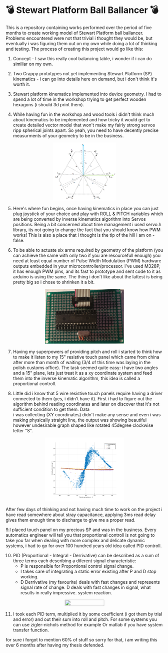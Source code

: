 💣 Stewart Platform Ball Ballancer 💣
   ===============================
   

This is a repository containing works performed over the period of five months to create working 
model of Stewart Platform ball ballancer. Problems encountered were not that trivial i thought 
they would be, but eventually i was figuring them out on my own while doing a lot of thinking and 
testing. The process of creating this project would go like this:

1. Concept - I saw this really cool balancing table, i wonder if i can do similiar on my 
own.

2. Two Crappy prototypes not yet implementing Stewart Platform (SP) kinematics - i can go 
into details here on demand, but i don't think it's worth it.

3. Stewart platform kinematics implemented into device geometry. I had to spend a lot of 
time in the workshop trying to get perfect wooden hexagons (i should 3d print them).
	
4. While having fun in the workshop and wood tools i didn't think much about kinematics
to be implemented and how tricky it would get to create detailed vector model that won't 
make my fairly strong servos ripp spherical joints apart. So yeah, you need to have 
decently precise measurments of your geometry to be in the business.


<p align="center">
<img src="https://github.com/Kompan15/Stewart-Platform-Ball-Ballancer/blob/master/Pictures/geometriaf.png" alt="alt text" width="40%" height="40%">
</p>
	
5. Here's where fun begins, once having kinematics in place you can just plug joystick
of your choice and play with ROLL & PITCH variables which are being converted by inverse 
kinematics algorithm into Servos positions. Being a bit concerned about time management
i used servo.h library, its not going to change the fact that you should know how PWM 
works! This is also a place that i thought is the tip of the hill i am on - false.
	
6. To be able to actuate six arms required by geometry of the platform (you can achieve 
the same with only two if you are resourcefull enough) you need at least equal number
of Pulse Width Modulation (PWM) hardware outputs embedded in your microcontroller/processor.
I've used M328P, it has enough PWM pins, and its fast to prototype and sent code to it
as arduino is using the same. The thing i don't like about the lattest is being pretty big
so i chose to shrinken it a bit.

<p align="center">
<img src="https://github.com/Kompan15/Stewart-Platform-Ball-Ballancer/blob/master/Pictures/PRT.jpg" alt="alt text" width="50%" height="50%">
</p>

7. Having my superpowers of providing pitch and roll i started to think how to make it 
listen to my 15" resistive touch panel which came from china after more than month of 
waiting (3/4 of this time was laying in the polish customs office). The task seemed quite 
easy: i have two angles and a 15" plane, lets just treat it as a xy coordinate system and 
feed them into the inverse kinematic algorithm, this idea is called a proportional 
controll.

8. Little did i know that 5 wire resistive touch panels require having a driver connected
to them (yes, i didn't have it). First i had to figure out the algorithm behind reading 
coordinates and later on discover that it's not sufficient condition to get them. Data  
i was collecting (XY coordinates) didn't make any sense and even i was making physically 
straight line, the output was showing beautiful however undesirable graph
shaped like rotated 45degree clockwise letter "S".
	

<p align="center">
<img src="https://github.com/Kompan15/Stewart-Platform-Ball-Ballancer/blob/master/Pictures/delay%2C%20no%20delay.png" alt="alt text" width="50%" height="50%">
</p>

	
After few days of thinking and not having much time to work on the project i have read
somewhere about stray capacitance, applying 3ms read delay gives
them enough time to discharge to give me a proper read.  

9.I placed touch panel on my precious SP and was in the business. Every automatics 
engineer will tell you that proportional controll is not going to take you far when 
dealing with more complex and delicate dynamic systems, i had to go for over 100 hundred 
years old idea called PID controll.

10. PID (Proportional - Integral - Derrivative) can be described as a sum of three terms
each describing a diferent signal characteristic:
	- P is responsible for Proportional control signal change.
	- I takes care of integrating a static error existing after P and D stop working.
	- D Derrivative (my favourite) deals with fast changes and represents signal rate
	of change. D deals with fast changes in signal, what results in really impressive.
	system reaction.
		
<p align="center">

<img src="https://i.imgur.com/8plFr77.gif" width="50%" height="50%">

</p>


11. I took each PID term, multiplied it by some coefficient (i got them by trial and 
error) and out their sum into roll and pitch. For some systems you can use zigler-nichols 
method for example Or matlab if you have system transfer function.	
	
for sure i forgot to mention 60% of stuff so sorry for that, i am writing this over 6 
months after having my thesis defended.
